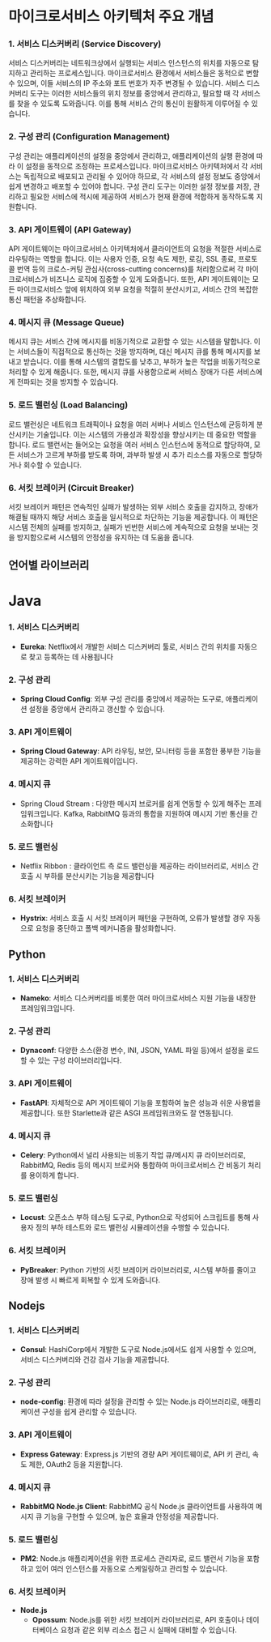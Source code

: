 # 마이크로서비스 아키텍처 주요 개념

### **1. 서비스 디스커버리 (Service Discovery)**
서비스 디스커버리는 네트워크상에서 실행되는 서비스 인스턴스의 위치를 자동으로 탐지하고 관리하는 프로세스입니다. 마이크로서비스 환경에서 서비스들은 동적으로 변할 수 있으며, 이들 서비스의 IP 주소와 포트 번호가 자주 변경될 수 있습니다. 서비스 디스커버리 도구는 이러한 서비스들의 위치 정보를 중앙에서 관리하고, 필요할 때 각 서비스를 찾을 수 있도록 도와줍니다. 이를 통해 서비스 간의 통신이 원활하게 이루어질 수 있습니다.
### **2. 구성 관리 (Configuration Management)**
구성 관리는 애플리케이션의 설정을 중앙에서 관리하고, 애플리케이션의 실행 환경에 따라 이 설정을 동적으로 조정하는 프로세스입니다. 마이크로서비스 아키텍처에서 각 서비스는 독립적으로 배포되고 관리될 수 있어야 하므로, 각 서비스의 설정 정보도 중앙에서 쉽게 변경하고 배포할 수 있어야 합니다. 구성 관리 도구는 이러한 설정 정보를 저장, 관리하고 필요한 서비스에 적시에 제공하여 서비스가 현재 환경에 적합하게 동작하도록 지원합니다.
### **3. API 게이트웨이 (API Gateway)**
API 게이트웨이는 마이크로서비스 아키텍처에서 클라이언트의 요청을 적절한 서비스로 라우팅하는 역할을 합니다. 이는 사용자 인증, 요청 속도 제한, 로깅, SSL 종료, 프로토콜 번역 등의 크로스-커팅 관심사(cross-cutting concerns)를 처리함으로써 각 마이크로서비스가 비즈니스 로직에 집중할 수 있게 도와줍니다. 또한, API 게이트웨이는 모든 마이크로서비스 앞에 위치하여 외부 요청을 적절히 분산시키고, 서비스 간의 복잡한 통신 패턴을 추상화합니다.

### **4. 메시지 큐 (Message Queue)**

메시지 큐는 서비스 간에 메시지를 비동기적으로 교환할 수 있는 시스템을 말합니다. 이는 서비스들이 직접적으로 통신하는 것을 방지하며, 대신 메시지 큐를 통해 메시지를 보내고 받습니다. 이를 통해 시스템의 결합도를 낮추고, 부하가 높은 작업을 비동기적으로 처리할 수 있게 해줍니다. 또한, 메시지 큐를 사용함으로써 서비스 장애가 다른 서비스에게 전파되는 것을 방지할 수 있습니다.

### **5. 로드 밸런싱 (Load Balancing)**

로드 밸런싱은 네트워크 트래픽이나 요청을 여러 서버나 서비스 인스턴스에 균등하게 분산시키는 기술입니다. 이는 시스템의 가용성과 확장성을 향상시키는 데 중요한 역할을 합니다. 로드 밸런서는 들어오는 요청을 여러 서비스 인스턴스에 동적으로 할당하여, 모든 서비스가 고르게 부하를 받도록 하며, 과부하 발생 시 추가 리소스를 자동으로 할당하거나 회수할 수 있습니다.

### **6. 서킷 브레이커 (Circuit Breaker)**

서킷 브레이커 패턴은 연속적인 실패가 발생하는 외부 서비스 호출을 감지하고, 장애가 해결될 때까지 해당 서비스 호출을 일시적으로 차단하는 기능을 제공합니다. 이 패턴은 시스템 전체의 실패를 방지하고, 실패가 빈번한 서비스에 계속적으로 요청을 보내는 것을 방지함으로써 시스템의 안정성을 유지하는 데 도움을 줍니다.

## 언어별 라이브러리
# Java
### 1. 서비스 디스커버리

- **Eureka**: Netflix에서 개발한 서비스 디스커버리 툴로, 서비스 간의 위치를 자동으로 찾고 등록하는 데 사용됩니다

### 2. 구성 관리

- **Spring Cloud Config**: 외부 구성 관리를 중앙에서 제공하는 도구로, 애플리케이션 설정을 중앙에서 관리하고 갱신할 수 있습니다.

### 3. API 게이트웨이

- **Spring Cloud Gateway**: API 라우팅, 보안, 모니터링 등을 포함한 풍부한 기능을 제공하는 강력한 API 게이트웨이입니다.

### 4. 메시지 큐

- Spring Cloud Stream : 다양한 메시지 브로커를 쉽게 연동할 수 있게 해주는 프레임워크입니다. Kafka, RabbitMQ 등과의 통합을 지원하여 메시지 기반 통신을 간소화합니다

### 5. 로드 밸런싱

- Netflix Ribbon : 클라이언트 측 로드 밸런싱을 제공하는 라이브러리로, 서비스 간 호출 시 부하를 분산시키는 기능을 제공합니다

### 6. 서킷 브레이커

- **Hystrix**: 서비스 호출 시 서킷 브레이커 패턴을 구현하여, 오류가 발생할 경우 자동으로 요청을 중단하고 폴백 메커니즘을 활성화합니다.

## Python

### 1. 서비스 디스커버리

- **Nameko**: 서비스 디스커버리를 비롯한 여러 마이크로서비스 지원 기능을 내장한 프레임워크입니다.

### 2. 구성 관리

- **Dynaconf**: 다양한 소스(환경 변수, INI, JSON, YAML 파일 등)에서 설정을 로드할 수 있는 구성 라이브러리입니다.

### 3. API 게이트웨이

- **FastAPI**: 자체적으로 API 게이트웨이 기능을 포함하여 높은 성능과 쉬운 사용법을 제공합니다. 또한 Starlette과 같은 ASGI 프레임워크와도 잘 연동됩니다.

### 4. 메시지 큐

- **Celery**: Python에서 널리 사용되는 비동기 작업 큐/메시지 큐 라이브러리로, RabbitMQ, Redis 등의 메시지 브로커와 통합하여 마이크로서비스 간 비동기 처리를 용이하게 합니다.

### 5. 로드 밸런싱

- **Locust**: 오픈소스 부하 테스팅 도구로, Python으로 작성되어 스크립트를 통해 사용자 정의 부하 테스트와 로드 밸런싱 시뮬레이션을 수행할 수 있습니다.

### 6. 서킷 브레이커

- **PyBreaker**: Python 기반의 서킷 브레이커 라이브러리로, 시스템 부하를 줄이고 장애 발생 시 빠르게 회복할 수 있게 도와줍니다.

## Nodejs

### 1. 서비스 디스커버리

- **Consul**: HashiCorp에서 개발한 도구로 Node.js에서도 쉽게 사용할 수 있으며, 서비스 디스커버리와 건강 검사 기능을 제공합니다.

### 2. 구성 관리

- **node-config**: 환경에 따라 설정을 관리할 수 있는 Node.js 라이브러리로, 애플리케이션 구성을 쉽게 관리할 수 있습니다.

### 3. API 게이트웨이

- **Express Gateway**: Express.js 기반의 경량 API 게이트웨이로, API 키 관리, 속도 제한, OAuth2 등을 지원합니다.

### 4. 메시지 큐

- **RabbitMQ Node.js Client**: RabbitMQ 공식 Node.js 클라이언트를 사용하여 메시지 큐 기능을 구현할 수 있으며, 높은 효율과 안정성을 제공합니다.

### 5. 로드 밸런싱

- **PM2**: Node.js 애플리케이션을 위한 프로세스 관리자로, 로드 밸런서 기능을 포함하고 있어 여러 인스턴스를 자동으로 스케일링하고 관리할 수 있습니다.

### 6. 서킷 브레이커

- **Node.js**
    - **Opossum**: Node.js를 위한 서킷 브레이커 라이브러리로, API 호출이나 데이터베이스 요청과 같은 외부 리소스 접근 시 실패에 대비할 수 있습니다.
